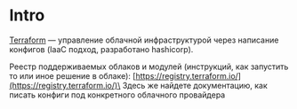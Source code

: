 # Intro

[Terraform](https://www.terraform.io/) —  управление облачной инфраструктурой через написание конфигов (IaaC подход, разработано hashicorp).

Реестр поддерживаемых облаков и модулей (инструкций, как запустить то или иное решение в облаке): [https://registry.terraform.io/](https://registry.terraform.io/)\
Здесь же найдете документацию, как писать конфиги под конкретного облачного провайдера
